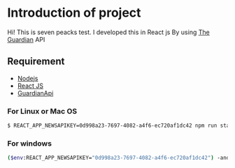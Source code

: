 # Introduction of project

Hi! This is seven peacks test. I developed this in React js By using [The Guardian](https://open-platform.theguardian.com/access/) API
## Requirement
 - [Nodejs](https://nodejs.org/en/)
 - [React JS](https://reactjs.org/)
 - [GuardianApi](https://open-platform.theguardian.com/access/)

### For Linux or Mac OS
```bash
$ REACT_APP_NEWSAPIKEY=0d998a23-7697-4082-a4f6-ec720af1dc42 npm run start
```
### For windows
```bash
($env:REACT_APP_NEWSAPIKEY="0d998a23-7697-4082-a4f6-ec720af1dc42") -and (npm run start)
```